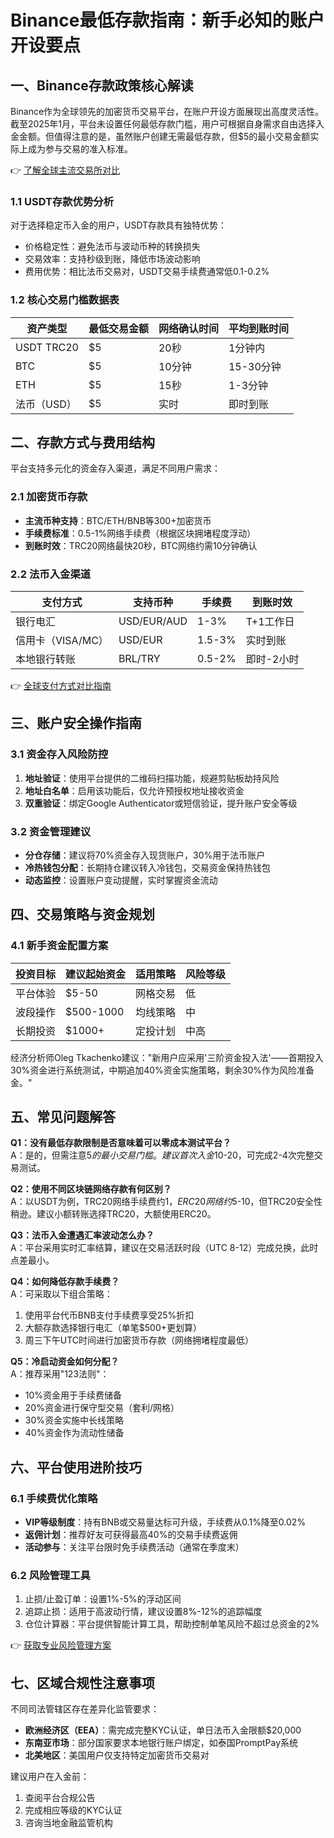 # Binance最低存款指南：新手必知的账户开设要点

## 一、Binance存款政策核心解读
Binance作为全球领先的加密货币交易平台，在账户开设方面展现出高度灵活性。截至2025年1月，平台未设置任何最低存款门槛，用户可根据自身需求自由选择入金金额。但值得注意的是，虽然账户创建无需最低存款，但$5的最小交易金额实际上成为参与交易的准入标准。

👉 [了解全球主流交易所对比](https://bit.ly/okx_welcome)

### 1.1 USDT存款优势分析
对于选择稳定币入金的用户，USDT存款具有独特优势：
- 价格稳定性：避免法币与波动币种的转换损失
- 交易效率：支持秒级到账，降低市场波动影响
- 费用优势：相比法币交易对，USDT交易手续费通常低0.1-0.2%

### 1.2 核心交易门槛数据表
| 资产类型 | 最低交易金额 | 网络确认时间 | 平均到账时间 |
|----------|--------------|--------------|--------------|
| USDT TRC20 | $5 | 20秒 | 1分钟内 |
| BTC | $5 | 10分钟 | 15-30分钟 |
| ETH | $5 | 15秒 | 1-3分钟 |
| 法币（USD） | $5 | 实时 | 即时到账 |

## 二、存款方式与费用结构
平台支持多元化的资金存入渠道，满足不同用户需求：

### 2.1 加密货币存款
- **主流币种支持**：BTC/ETH/BNB等300+加密货币
- **手续费标准**：0.5-1%网络手续费（根据区块拥堵程度浮动）
- **到账时效**：TRC20网络最快20秒，BTC网络约需10分钟确认

### 2.2 法币入金渠道
| 支付方式 | 支持币种 | 手续费 | 到账时效 |
|----------|----------|--------|----------|
| 银行电汇 | USD/EUR/AUD | 1-3% | T+1工作日 |
| 信用卡（VISA/MC） | USD/EUR | 1.5-3% | 实时到账 |
| 本地银行转账 | BRL/TRY | 0.5-2% | 即时-2小时 |

👉 [全球支付方式对比指南](https://bit.ly/okx_welcome)

## 三、账户安全操作指南

### 3.1 资金存入风险防控
1. **地址验证**：使用平台提供的二维码扫描功能，规避剪贴板劫持风险
2. **地址白名单**：启用该功能后，仅允许预授权地址接收资金
3. **双重验证**：绑定Google Authenticator或短信验证，提升账户安全等级

### 3.2 资金管理建议
- **分仓存储**：建议将70%资金存入现货账户，30%用于法币账户
- **冷热钱包分配**：长期持仓建议转入冷钱包，交易资金保持热钱包
- **动态监控**：设置账户变动提醒，实时掌握资金流动

## 四、交易策略与资金规划

### 4.1 新手资金配置方案
| 投资目标 | 建议起始资金 | 适用策略 | 风险等级 |
|----------|--------------|----------|----------|
| 平台体验 | $5-50 | 网格交易 | 低 |
| 波段操作 | $500-1000 | 均线策略 | 中 |
| 长期投资 | $1000+ | 定投计划 | 中高 |

经济分析师Oleg Tkachenko建议："新用户应采用'三阶资金投入法'——首期投入30%资金进行系统测试，中期追加40%资金实施策略，剩余30%作为风险准备金。"

## 五、常见问题解答

**Q1：没有最低存款限制是否意味着可以零成本测试平台？**  
A：是的，但需注意$5的最小交易门槛。建议首次入金$10-20，可完成2-4次完整交易测试。

**Q2：使用不同区块链网络存款有何区别？**  
A：以USDT为例，TRC20网络手续费约$1，ERC20网络约$5-10，但TRC20安全性稍逊。建议小额转账选择TRC20，大额使用ERC20。

**Q3：法币入金遭遇汇率波动怎么办？**  
A：平台采用实时汇率结算，建议在交易活跃时段（UTC 8-12）完成兑换，此时点差最小。

**Q4：如何降低存款手续费？**  
A：可采取以下组合策略：  
1. 使用平台代币BNB支付手续费享受25%折扣  
2. 大额存款选择银行电汇（单笔$500+更划算）  
3. 周三下午UTC时间进行加密货币存款（网络拥堵程度最低）

**Q5：冷启动资金如何分配？**  
A：推荐采用"123法则"：  
- 10%资金用于手续费储备  
- 20%资金进行保守型交易（套利/网格）  
- 30%资金实施中长线策略  
- 40%资金作为流动性储备

## 六、平台使用进阶技巧

### 6.1 手续费优化策略
- **VIP等级制度**：持有BNB或交易量达标可升级，手续费从0.1%降至0.02%
- **返佣计划**：推荐好友可获得最高40%的交易手续费返佣
- **活动参与**：关注平台限时免手续费活动（通常在季度末）

### 6.2 风险管理工具
1. 止损/止盈订单：设置1%-5%的浮动区间
2. 追踪止损：适用于高波动行情，建议设置8%-12%的追踪幅度
3. 仓位计算器：平台提供智能计算工具，帮助控制单笔风险不超过总资金的2%

👉 [获取专业风险管理方案](https://bit.ly/okx_welcome)

## 七、区域合规性注意事项
不同司法管辖区存在差异化监管要求：
- **欧洲经济区（EEA）**：需完成完整KYC认证，单日法币入金限额$20,000
- **东南亚市场**：部分国家要求本地银行账户绑定，如泰国PromptPay系统
- **北美地区**：美国用户仅支持特定加密货币交易对

建议用户在入金前：
1. 查阅平台合规公告
2. 完成相应等级的KYC认证
3. 咨询当地金融监管机构
